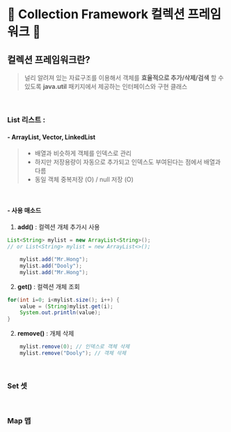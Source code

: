 # 🥎 Collection Framework 컬렉션 프레임워크 🏈

## 컬렉션 프레임워크란?

> 널리 알려져 있는 자료구조를 이용해서 객체를 **효율적으로 추가/삭제/검색** 할 수 있도록 **java.util** 패키지에서 제공하는 인터페이스와 구현 클래스

<br>

### List 리스트 :

#### - ArrayList, Vector, LinkedList

> - 배열과 비슷하게 객체를 인덱스로 관리
> - 하지만 저장용량이 자동으로 추가되고 인덱스도 부여된다는 점에서 배열과 다름
> - 동일 객체 중복저장 (O) / null 저장 (O)

<br >

#### - 사용 매소드

1. **add()** : 컬렉션 개체 추가시 사용

```java
List<String> mylist = new ArrayList<String>();
// or List<String> mylist = new ArrayList<>();

	mylist.add("Mr.Hong");
	mylist.add("Dooly");
	mylist.add("Mr.Hong");
```

2. **get()** : 컬렉션 개체 조회

```java
for(int i=0; i<mylist.size(); i++) {
	value = (String)mylist.get(i);
	System.out.println(value);
}
```

2. **remove()** : 개체 삭제

```java
    mylist.remove(0); // 인덱스로 객체 삭제
    mylist.remove("Dooly"); // 객체 삭제
```

<br>

### Set 셋

<br>

### Map 맵

```

```
